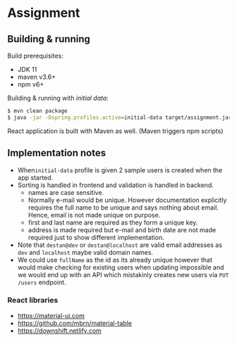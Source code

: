 # Assignment

## Building & running

Build prerequisites:

* JDK 11
* maven v3.6+
* npm v6+

Building & running with _initial data_:

```bash
$ mvn clean package
$ java -jar -Dspring.profiles.active=initial-data target/assignment.jar
```

React application is built with Maven as well. (Maven triggers npm scripts)

## Implementation notes

* When`initial-data` profile is given 2 sample users is created when the app started. 
* Sorting is handled in frontend and validation is handled in backend.
  * names are case sensitive.
  * Normally e-mail would be unique. However documentation explicitly requires the full name to be unique and says nothing about email. Hence, email is not made unique on purpose.
  * first and last name are required as they form a unique key.
  * address is made required but e-mail and birth date are not made required just to show different implementation.
* Note that `destan@dev` or `destan@localhost` are valid email addresses as `dev` and `localhost` maybe valid domain names.
* We could use `fullName` as the id as its already unique however that would make checking for existing users when updating impossible and we would 
end up with an API which mistakinly creates new users via `PUT /users` endpoint.

### React libraries

* https://material-ui.com
* https://github.com/mbrn/material-table
* https://downshift.netlify.com